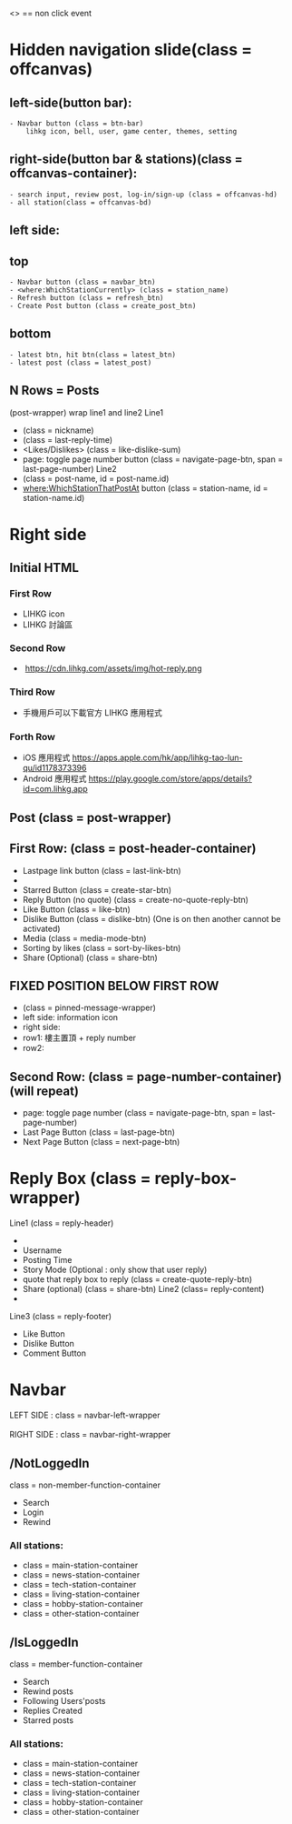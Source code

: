 <> == non click event

# Hidden navigation slide(class = offcanvas)
## left-side(button bar):
    - Navbar button (class = btn-bar)
        lihkg icon, bell, user, game center, themes, setting
## right-side(button bar & stations)(class = offcanvas-container):
    - search input, review post, log-in/sign-up (class = offcanvas-hd)
    - all station(class = offcanvas-bd)


## left side:
## top
    - Navbar button (class = navbar_btn)
    - <where:WhichStationCurrently> (class = station_name)
    - Refresh button (class = refresh_btn)
    - Create Post button (class = create_post_btn)
## bottom 
    - latest btn, hit btn(class = latest_btn)
    - latest post (class = latest_post)

## N Rows = Posts
(post-wrapper) wrap line1 and line2
Line1
- <Username> (class = nickname)
- <Time> (class = last-reply-time)
- <Likes/Dislikes> (class = like-dislike-sum)
- page: toggle page number button (class = navigate-page-btn, span = last-page-number)
Line2
- <PostName> (class = post-name, id = post-name.id)
- <where:WhichStationThatPostAt> button (class = station-name, id = station-name.id)

# Right side
## Initial HTML
### First Row
- LIHKG icon <img>
- LIHKG 討論區 <text>
### Second Row
- <img> https://cdn.lihkg.com/assets/img/hot-reply.png
### Third Row
- 手機用戶可以下載官方 LIHKG 應用程式 <text>
### Forth Row
- iOS 應用程式 <href> https://apps.apple.com/hk/app/lihkg-tao-lun-qu/id1178373396
- Android 應用程式 <href> https://play.google.com/store/apps/details?id=com.lihkg.app


## Post (class = post-wrapper)
## First Row: (class = post-header-container)
- Lastpage link button (class = last-link-btn)
- <PostName>
- Starred Button (class = create-star-btn)
- Reply Button (no quote) (class = create-no-quote-reply-btn)
- Like Button (class = like-btn)
- Dislike Button (class = dislike-btn)
(One is on then another cannot be activated) 
- Media (class = media-mode-btn)
- Sorting by likes (class = sort-by-likes-btn)
- Share (Optional) (class = share-btn)

## FIXED POSITION BELOW FIRST ROW 
- (class = pinned-message-wrapper)
- left side: information icon
- right side:
- row1: 樓主置頂 <text> + reply number
- row2: <Text>


## Second Row: (class = page-number-container) (will repeat)
- page: toggle page number (class = navigate-page-btn, span = last-page-number)
- Last Page Button  (class = last-page-btn)
- Next Page Button  (class = next-page-btn)

# Reply Box (class = reply-box-wrapper)
Line1 (class = reply-header)
- <ReplyNumber>
- Username
- Posting Time
- Story Mode (Optional : only show that user reply)
- quote that reply box to reply (class = create-quote-reply-btn)
- Share (optional) (class = share-btn)
Line2 (class= reply-content)
- <TextContent>
Line3 (class = reply-footer)
- Like Button
- Dislike Button
- Comment Button

# Navbar
LEFT SIDE : class = navbar-left-wrapper
<br></br>
RIGHT SIDE : class = navbar-right-wrapper
## /NotLoggedIn
class = non-member-function-container
- Search
- Login
- Rewind
### All stations:
- class = main-station-container
- class = news-station-container
- class = tech-station-container
- class = living-station-container
- class = hobby-station-container
- class = other-station-container

## /IsLoggedIn
class = member-function-container
- Search
- Rewind posts
- Following Users'posts
- Replies Created
- Starred posts

### All stations:
- class = main-station-container
- class = news-station-container
- class = tech-station-container
- class = living-station-container
- class = hobby-station-container
- class = other-station-container
